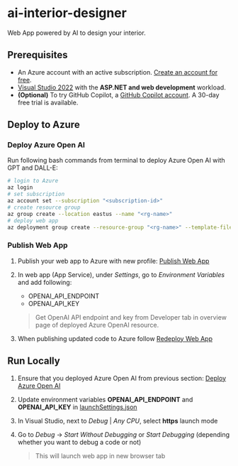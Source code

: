 # ai-interior-designer

Web App powered by AI to design your interior.

## Prerequisites

- An Azure account with an active subscription. [Create an account for free](https://azure.microsoft.com/free/dotnet).
- [Visual Studio 2022](https://www.visualstudio.com/downloads) with the **ASP.NET and web development** workload.
- **(Optional)** To try GitHub Copilot, a [GitHub Copilot account](https://docs.github.com/copilot/using-github-copilot/using-github-copilot-code-suggestions-in-your-editor). A 30-day free trial is available.

## Deploy to Azure

### Deploy Azure Open AI

Run following bash commands from terminal to deploy Azure Open AI with GPT and DALL-E:

   ```bash
   # login to Azure
   az login
   # set subscription
   az account set --subscription "<subscription-id>"
   # create resource group
   az group create --location eastus --name "<rg-name>"
   # deploy web app
   az deployment group create --resource-group "<rg-name>" --template-file "./quickstarts/azuredeploy.json"
   ```

### Publish Web App

1. Publish your web app to Azure with new profile: [Publish Web App](https://learn.microsoft.com/en-us/azure/app-service/quickstart-dotnetcore?tabs=net80&pivots=development-environment-vs#2-publish-your-web-app)

2. In web app (App Service), under _Settings_, go to _Environment Variables_ and add following:
   - OPENAI_API_ENDPOINT
   - OPENAI_API_KEY

   > Get OpenAI API endpoint and key from Developer tab in overview page of deployed Azure OpenAI resource.

3. When publishing updated code to Azure follow [Redeploy Web App](https://learn.microsoft.com/en-us/azure/app-service/quickstart-dotnetcore?tabs=net80&pivots=development-environment-vs#3-update-the-app-and-redeploy)

## Run Locally

1. Ensure that you deployed Azure Open AI from previous section: [Deploy Azure Open AI](#deploy-azure-open-ai)

2. Update environment variables **OPENAI_API_ENDPOINT** and **OPENAI_API_KEY** in [launchSettings.json](./AIInteriorDesignerWebApp/Properties/launchSettings.json)

3. In Visual Studio, next to _Debug_ | _Any CPU_, select **https** launch mode

4. Go to _Debug_ -> _Start Without Debugging_ or _Start Debugging_ (depending whether you want to debug a code or not)
   > This will launch web app in new browser tab

